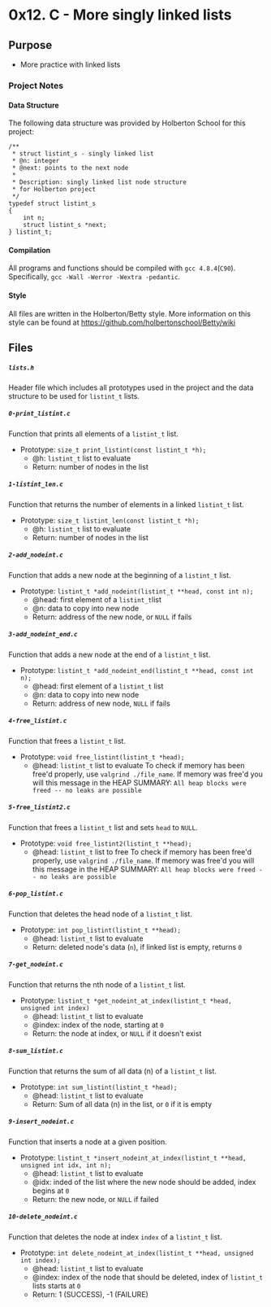 # 0x12. C - More singly linked lists

## Purpose
* More practice with linked lists

### Project Notes
#### Data Structure
The following data structure was provided by Holberton School for this project:
```
/**
 * struct listint_s - singly linked list
 * @n: integer
 * @next: points to the next node
 *
 * Description: singly linked list node structure
 * for Holberton project
 */
typedef struct listint_s
{
    int n;
    struct listint_s *next;
} listint_t;
```

#### Compilation
All programs and functions should be compiled with `gcc 4.8.4`(`C90`).
Specifically, `gcc -Wall -Werror -Wextra -pedantic`.

#### Style
All files are written in the Holberton/Betty style.
More information on this style can be found at https://github.com/holbertonschool/Betty/wiki

## Files

##### `lists.h`
Header file which includes all prototypes used in the project and the data structure to be used for `listint_t` lists.

##### `0-print_listint.c`
Function that prints all elements of a `listint_t` list.
* Prototype: `size_t print_listint(const listint_t *h);`
	* @h: `listint_t` list to evaluate
	* Return: number of nodes in the list

##### `1-listint_len.c`
Function that returns the number of elements in a linked `listint_t` list.
* Prototype: `size_t listint_len(const listint_t *h);`
	* @h: `listint_t` list to evaluate
	* Return: number of nodes in the list

##### `2-add_nodeint.c`
Function that adds a new node at the beginning of a `listint_t` list.
* Prototype: `listint_t *add_nodeint(listint_t **head, const int n);`
	* @head: first element of a `listint_t`list
	* @n: data to copy into new node
	* Return: address of the new node, or `NULL` if fails

##### `3-add_nodeint_end.c`
Function that adds a new node at the end of a `listint_t` list.
* Prototype: `listint_t *add_nodeint_end(listint_t **head, const int n);`
	* @head: first element of a `listint_t` list
	* @n: data to copy into new node
	* Return: address of new node, `NULL` if fails

##### `4-free_listint.c`
Function that frees a `listint_t` list.
* Prototype: `void free_listint(listint_t *head);`
	* @head: `listint_t` list to evaluate
To check if memory has been free'd properly, use `valgrind ./file_name`.
	If memory was free'd you will this message in the HEAP SUMMARY: `All heap blocks were freed -- no leaks are possible`

##### `5-free_listint2.c`
Function that frees a `listint_t` list and sets `head` to `NULL`.
* Prototype: `void free_listint2(listint_t **head);`
	* @head: `listint_t` list to free
To check if memory has been free'd properly, use `valgrind ./file_name`.
	If memory was free'd you will this message in the HEAP SUMMARY: `All heap blocks were freed -- no leaks are possible`

##### `6-pop_listint.c`
Function that deletes the head node of a `listint_t` list.
* Prototype: `int pop_listint(listint_t **head);`
	* @head: `listint_t` list to evaluate
	* Return: deleted node's data (`n`), if linked list is empty, returns `0`

##### `7-get_nodeint.c`
Function that returns the nth node of a `listint_t` list.
* Prototype: `listint_t *get_nodeint_at_index(listint_t *head, unsigned int index)`
	* @head: `listint_t` list to evaluate
	* @index: index of the node, starting at `0`
	* Return: the node at index, or `NULL` if it doesn't exist

##### `8-sum_listint.c`
Function that returns the sum of all data (n) of a `listint_t` list.
* Prototype: `int sum_listint(listint_t *head);`
	* @head: `listint_t` list to evaluate
	* Return: Sum of all data (n) in the list, or `0` if it is empty

##### `9-insert_nodeint.c`
Function that inserts a node at a given position.
* Prototype: `listint_t *insert_nodeint_at_index(listint_t **head, unsigned int idx, int n);`
	* @head: `listint_t` list to evaluate
	* @idx: inded of the list where the new node should be added, index begins at `0`
	* Return: the new node, or `NULL` if failed

##### `10-delete_nodeint.c`
Function that deletes the node at index `index` of a `listint_t` list.
* Prototype: `int delete_nodeint_at_index(listint_t **head, unsigned int index);`
	* @head: `listint_t` list to evaluate
	* @index: index of the node that should be deleted, index of `listint_t` lists starts at `0`
	* Return: 1 (SUCCESS), -1 (FAILURE)
